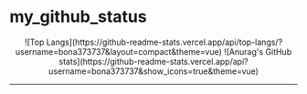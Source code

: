 # my_github_status

<div align="center">
![Top Langs](https://github-readme-stats.vercel.app/api/top-langs/?username=bona373737&layout=compact&theme=vue)   
![Anurag's GitHub stats](https://github-readme-stats.vercel.app/api?username=bona373737&show_icons=true&theme=vue)
</div>
<hr/>
